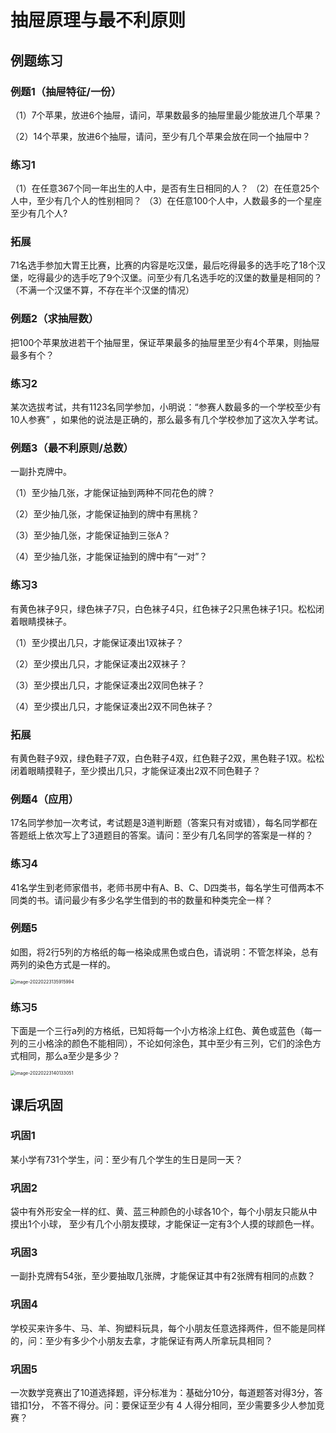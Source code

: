 # 抽屉原理与最不利原则

## 例题练习

### 例题1（抽屉特征/一份）

（1）7个苹果，放进6个抽屉，请问，苹果数最多的抽屉里最少能放进几个苹果？

（2）14个苹果，放进6个抽屉，请问，至少有几个苹果会放在同一个抽屉中？





### 练习1

（1）在任意367个同一年出生的人中，是否有生日相同的人？
（2）在任意25个人中，至少有几个人的性别相同？
（3）在任意100个人中，人数最多的一个星座至少有几个人?



### 拓展

71名选手参加大胃王比赛，比赛的内容是吃汉堡，最后吃得最多的选手吃了18个汉堡，吃得最少的选手吃了9个汉堡。问至少有几名选手吃的汉堡的数量是相同的？（不满一个汉堡不算，不存在半个汉堡的情况）

### 例题2（求抽屉数）

把100个苹果放进若干个抽屉里，保证苹果最多的抽屉里至少有4个苹果，则抽屉最多有个？



### 练习2

某次选拔考试，共有1123名同学参加，小明说：“参赛人数最多的一个学校至少有10人参赛” ，如果他的说法是正确的，那么最多有几个学校参加了这次入学考试。



### 例题3（最不利原则/总数）

一副扑克牌中。

（1）至少抽几张，才能保证抽到两种不同花色的牌？

（2）至少抽几张，才能保证抽到的牌中有黑桃？

（3）至少抽几张，才能保证抽到三张A？

（4）至少抽几张，才能保证抽到的牌中有“一对”？



### 练习3

有黄色袜子9只，绿色袜子7只，白色袜子4只，红色袜子2只黑色袜子1只。松松闭着眼睛摸袜子。

（1）至少摸出几只，才能保证凑出1双袜子？

（2）至少摸出几只，才能保证凑出2双袜子？

（3）至少摸出几只，才能保证凑出2双同色袜子？

（4）至少摸出几只，才能保证凑出2双不同色袜子？



### 拓展

有黄色鞋子9双，绿色鞋子7双，白色鞋子4双，红色鞋子2双，黑色鞋子1双。松松闭着眼睛摸鞋子，至少摸出几只，才能保证凑出2双不同色鞋子？



### 例题4（应用）

17名同学参加一次考试，考试题是3道判断题（答案只有对或错），每名同学都在答题纸上依次写上了3道题目的答案。请问：至少有几名同学的答案是一样的？



### 练习4

41名学生到老师家借书，老师书房中有A、B、C、D四类书，每名学生可借两本不同类的书。请问最少有多少名学生借到的书的数量和种类完全一样？



### 例题5

如图，将2行5列的方格纸的每一格染成黑色或白色，请说明：不管怎样染，总有两列的染色方式是一样的。

<img src="https://images-1251118812.cos.ap-guangzhou.myqcloud.com/image-20220223135915994Hf9FSLLwVR0P.png" alt="image-20220223135915994" style="zoom:50%;" />



### 练习5

下面是一个三行a列的方格纸，已知将每一个小方格涂上红色、黄色或蓝色（每一列的三小格涂的颜色不能相同），不论如何涂色，其中至少有三列，它们的涂色方式相同，那么a至少是多少？

<img src="https://images-1251118812.cos.ap-guangzhou.myqcloud.com/image-20220223140133051LNpI7n.png" alt="image-20220223140133051" style="zoom:50%;" />





## 课后巩固

### 巩固1

某小学有731个学生，问：至少有几个学生的生日是同一天？



### 巩固2

袋中有外形安全一样的红、黄、蓝三种颜色的小球各10个，每个小朋友只能从中摸出1个小球， 至少有几个小朋友摸球，才能保证一定有3个人摸的球颜色一样。



### 巩固3

一副扑克牌有54张，至少要抽取几张牌，才能保证其中有2张牌有相同的点数？



### 巩固4

学校买来许多牛、马、羊、狗塑料玩具，每个小朋友任意选择两件，但不能是同样的，问：至少有多少个小朋友去拿，才能保证有两人所拿玩具相同？





### 巩固5

一次数学竞赛出了10道选择题，评分标准为：基础分10分，每道题答对得3分，答错扣1分， 不答不得分。问：要保证至少有 4 人得分相同，至少需要多少人参加竞赛？

